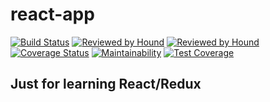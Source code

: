 # react-app
[![Build Status](https://travis-ci.com/niyoceles/react-app.svg?branch=develop)](https://travis-ci.com/niyoceles/react-app)
[![Reviewed by Hound](https://img.shields.io/badge/Reviewed_by-Hound-8E64B0.svg)](https://houndci.com)
[![Reviewed by Hound](https://img.shields.io/github/issues/niyoceles/react-app.svg?style=flat-square)](https://houndci.com)
[![Coverage Status](https://coveralls.io/repos/github/niyoceles/react-app/badge.svg?branch=develop)](https://coveralls.io/github/niyoceles/react-app?branch=develop)
[![Maintainability](https://api.codeclimate.com/v1/badges/9b9fa2f002a5dd1673c7/maintainability)](https://codeclimate.com/github/niyoceles/react-app/maintainability)
[![Test Coverage](https://api.codeclimate.com/v1/badges/9b9fa2f002a5dd1673c7/test_coverage)](https://codeclimate.com/github/niyoceles/react-app/test_coverage)

## Just for learning React/Redux